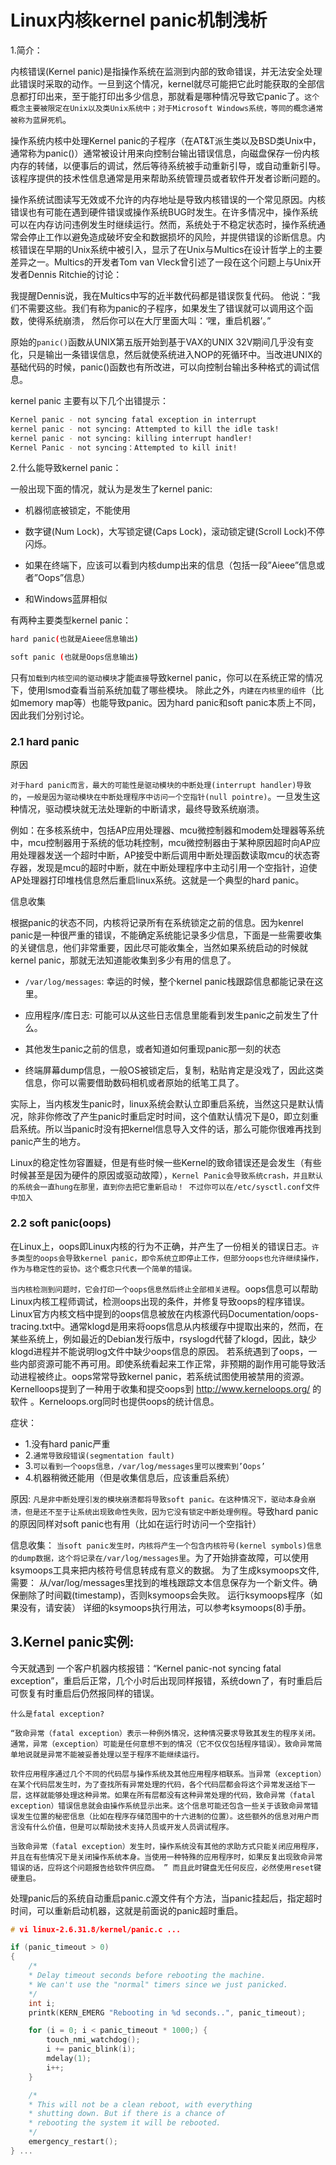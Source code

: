 # Linux内核kernel panic机制浅析

1.简介：

内核错误(Kernel panic)是指操作系统在监测到内部的致命错误，并无法安全处理此错误时采取的动作。一旦到这个情况，kernel就尽可能把它此时能获取的全部信息都打印出来，至于能打印出多少信息，那就看是哪种情况导致它panic了。`这个概念主要被限定在Unix以及类Unix系统中；对于Microsoft Windows系统，等同的概念通常被称为蓝屏死机`。


操作系统内核中处理Kernel panic的子程序（在AT&T派生类以及BSD类Unix中，通常称为panic()）通常被设计用来向控制台输出错误信息，向磁盘保存一份内核内存的转储，以便事后的调试，然后等待系统被手动重新引导，或自动重新引导。该程序提供的技术性信息通常是用来帮助系统管理员或者软件开发者诊断问题的。

操作系统试图读写无效或不允许的内存地址是导致内核错误的一个常见原因。内核错误也有可能在遇到硬件错误或操作系统BUG时发生。在许多情况中，操作系统可以在内存访问违例发生时继续运行。然而，系统处于不稳定状态时，操作系统通常会停止工作以避免造成破坏安全和数据损坏的风险，并提供错误的诊断信息。内核错误在早期的Unix系统中被引入，显示了在Unix与Multics在设计哲学上的主要差异之一。Multics的开发者Tom van Vleck曾引述了一段在这个问题上与Unix开发者Dennis Ritchie的讨论：

我提醒Dennis说，我在Multics中写的近半数代码都是错误恢复代码。 他说：“我们不需要这些。我们有称为panic的子程序，如果发生了错误就可以调用这个函数，使得系统崩溃， 然后你可以在大厅里面大叫：‘嘿，重启机器’。”

原始的`panic()`函数从UNIX第五版开始到基于VAX的UNIX 32V期间几乎没有变化，只是输出一条错误信息，然后就使系统进入NOP的死循环中。当改进UNIX的基础代码的时候，panic()函数也有所改进，可以向控制台输出多种格式的调试信息。



kernel panic 主要有以下几个出错提示：

```sh
Kernel panic - not syncing fatal exception in interrupt
kernel panic - not syncing: Attempted to kill the idle task!
kernel panic - not syncing: killing interrupt handler!
Kernel Panic - not syncing：Attempted to kill init!
```

2.什么能导致kernel panic：

一般出现下面的情况，就认为是发生了kernel panic:

- 机器彻底被锁定，不能使用

- 数字键(Num Lock)，大写锁定键(Caps Lock)，滚动锁定键(Scroll Lock)不停闪烁。

- 如果在终端下，应该可以看到内核dump出来的信息（包括一段”Aieee”信息或者”Oops”信息）

- 和Windows蓝屏相似

有两种主要类型kernel panic：

```sh
hard panic(也就是Aieee信息输出)

soft panic (也就是Oops信息输出)
```

只有`加载到内核空间的驱动模块`才能`直接`导致kernel panic，你可以在系统正常的情况下，使用lsmod查看当前系统加载了哪些模块。 除此之外，`内建在内核里的组件`（比如memory map等）也能导致panic。因为hard panic和soft panic本质上不同，因此我们分别讨论。


### 2.1 hard panic

原因

`对于hard panic而言，最大的可能性是驱动模块的中断处理(interrupt handler)导致的`，`一般是因为驱动模块在中断处理程序中访问一个空指针(null pointre)`。一旦发生这种情况，驱动模块就无法处理新的中断请求，最终导致系统崩溃。

例如：在多核系统中，包括AP应用处理器、mcu微控制器和modem处理器等系统中，mcu控制器用于系统的低功耗控制，mcu微控制器由于某种原因超时向AP应用处理器发送一个超时中断，AP接受中断后调用中断处理函数读取mcu的状态寄存器，发现是mcu的超时中断，就在中断处理程序中主动引用一个空指针，迫使AP处理器打印堆栈信息然后重启linux系统。这就是一个典型的hard panic。

信息收集

根据panic的状态不同，内核将记录所有在系统锁定之前的信息。因为kenrel panic是一种很严重的错误，不能确定系统能记录多少信息，下面是一些需要收集的关键信息，他们非常重要，因此尽可能收集全，当然如果系统启动的时候就kernel panic，那就无法知道能收集到多少有用的信息了。

- `/var/log/messages`: 幸运的时候，整个kernel panic栈跟踪信息都能记录在这里。

- 应用程序/库日志: 可能可以从这些日志信息里能看到发生panic之前发生了什么。

- 其他发生panic之前的信息，或者知道如何重现panic那一刻的状态

- 终端屏幕dump信息，一般OS被锁定后，复制，粘贴肯定是没戏了，因此这类信息，你可以需要借助数码相机或者原始的纸笔工具了。

实际上，当内核发生panic时，linux系统会默认立即重启系统，当然这只是默认情况，除非你修改了产生panic时重启定时时间，这个值默认情况下是0，即立刻重启系统。所以当panic时没有把kernel信息导入文件的话，那么可能你很难再找到panic产生的地方。


Linux的稳定性勿容置疑，但是有些时候一些Kernel的致命错误还是会发生（有些时候甚至是因为硬件的原因或驱动故障），`Kernel Panic会导致系统crash，并且默认的系统会一直hung在那里，直到你去把它重新启动！ 不过你可以在/etc/sysctl.conf文件中加入`

### 2.2 soft panic(oops)

在Linux上，oops即Linux内核的行为不正确，并产生了一份相关的错误日志。`许多类型的oops会导致kernel panic，即令系统立即停止工作，但部分oops也允许继续操作，作为与稳定性的妥协。这个概念只代表一个简单的错误。`

`当内核检测到问题时，它会打印一个oops信息然后终止全部相关进程`。oops信息可以帮助Linux内核工程师调试，检测oops出现的条件，并修复导致oops的程序错误。
Linux官方内核文档中提到的oops信息被放在内核源代码Documentation/oops-tracing.txt中。通常klogd是用来将oops信息从内核缓存中提取出来的，然而，在某些系统上，例如最近的Debian发行版中，rsyslogd代替了klogd，因此，缺少klogd进程并不能说明log文件中缺少oops信息的原因。
若系统遇到了oops，一些内部资源可能不再可用。即使系统看起来工作正常，非预期的副作用可能导致活动进程被终止。oops常常导致kernel panic，若系统试图使用被禁用的资源。Kernelloops提到了一种用于收集和提交oops到 http://www.kerneloops.org/ 的软件 。Kerneloops.org同时也提供oops的统计信息。


症状：
- 1.没有hard panic严重
- 2.`通常导致段错误(segmentation fault)`
- 3.`可以看到一个oops信息，/var/log/messages里可以搜索到’Oops’`
- 4.机器稍微还能用（但是收集信息后，应该重启系统）

原因:
`凡是非中断处理引发的模块崩溃都将导致soft panic。在这种情况下，驱动本身会崩溃，但是还不至于让系统出现致命性失败，因为它没有锁定中断处理例程`。导致hard panic的原因同样对soft panic也有用（比如在运行时访问一个空指针）

信息收集：
`当soft panic发生时，内核将产生一个包含内核符号(kernel symbols)信息的dump数据，这个将记录在/var/log/messages里`。为了开始排查故障，可以使用ksymoops工具来把内核符号信息转成有意义的数据。
为了生成ksymoops文件,需要：
从/var/log/messages里找到的堆栈跟踪文本信息保存为一个新文件。确保删除了时间戳(timestamp)，否则ksymoops会失败。
运行ksymoops程序（如果没有，请安装）
详细的ksymoops执行用法，可以参考ksymoops(8)手册。

## 3.Kernel panic实例:

今天就遇到 一个客户机器内核报错：“Kernel panic-not syncing fatal exception”，重启后正常，几个小时后出现同样报错，系统down了，有时重启后可恢复有时重启后仍然报同样的错误。

`什么是fatal exception?`

`“致命异常（fatal exception）表示一种例外情况，这种情况要求导致其发生的程序关闭。通常，异常（exception）可能是任何意想不到的情况（它不仅仅包括程序错误）。致命异常简单地说就是异常不能被妥善处理以至于程序不能继续运行。`

`软件应用程序通过几个不同的代码层与操作系统及其他应用程序相联系。当异常（exception）在某个代码层发生时，为了查找所有异常处理的代码，各个代码层都会将这个异常发送给下一层，这样就能够处理这种异常。如果在所有层都没有这种异常处理的代码，致命异常（fatal exception）错误信息就会由操作系统显示出来。这个信息可能还包含一些关于该致命异常错误发生位置的秘密信息（比如在程序存储范围中的十六进制的位置）。这些额外的信息对用户而言没有什么价值，但是可以帮助技术支持人员或开发人员调试程序。`



`当致命异常（fatal exception）发生时，操作系统没有其他的求助方式只能关闭应用程序，并且在有些情况下是关闭操作系统本身。当使用一种特殊的应用程序时，如果反复出现致命异常错误的话，应将这个问题报告给软件供应商。 ” 而且此时键盘无任何反应，必然使用reset键硬重启。`

处理panic后的系统自动重启panic.c源文件有个方法，当panic挂起后，指定超时时间，可以重新启动机器，这就是前面说的panic超时重启。


```c
# vi linux-2.6.31.8/kernel/panic.c ...

if (panic_timeout > 0)
{
    /*
    * Delay timeout seconds before rebooting the machine.
    * We can't use the "normal" timers since we just panicked.
    */
    int i;
    printk(KERN_EMERG "Rebooting in %d seconds..", panic_timeout);

    for (i = 0; i < panic_timeout * 1000;) {
        touch_nmi_watchdog();
        i += panic_blink(i);
        mdelay(1);
        i++;
    }

    /*
    * This will not be a clean reboot, with everything
    * shutting down. But if there is a chance of
    * rebooting the system it will be rebooted.
    */
    emergency_restart();
} ...
```


